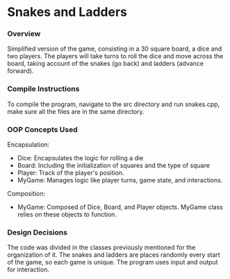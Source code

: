 # Snakes and Ladders

### Overview
Simplified version of the game, consisting in a 30 square board, a dice and two players. The players will take turns to roll the dice and move across the board, taking account of the snakes (go back) and ladders (advance forward). 

### Compile Instructions
To compile the program, navigate to the src directory and run snakes.cpp, make sure all the files are in the same directory. 

### OOP Concepts Used

Encapsulation: 
- Dice: Encapsulates the logic for rolling a die
- Board: Including the initialization of squares and the type of square
- Player: Track of the player's position. 
- MyGame: Manages logic like player turns, game state, and interactions. 

Composition: 
- MyGame: Composed of Dice, Board, and Player objects. MyGame class relies
on these objects to function.

### Design Decisions
The code was divided in the classes previously mentioned for the organization of it. The snakes and ladders are places randomly every start of the game, so each game is unique. The program uses input and output for interaction. 

